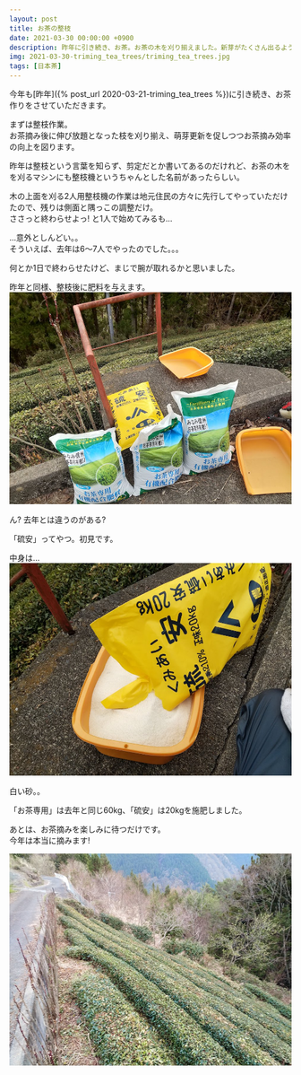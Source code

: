 ```yaml
---
layout: post
title: お茶の整枝
date: 2021-03-30 00:00:00 +0900
description: 昨年に引き続き、お茶。お茶の木を刈り揃えました。新芽がたくさん出るように、そして芽を摘みやすいように...
img: 2021-03-30-triming_tea_trees/triming_tea_trees.jpg
tags: [日本茶]
---
```


今年も[昨年]({% post_url 2020-03-21-triming_tea_trees %})に引き続き、お茶作りをさせていただきます。

まずは整枝作業。  
お茶摘み後に伸び放題となった枝を刈り揃え、萌芽更新を促しつつお茶摘み効率の向上を図ります。

昨年は整枝という言葉を知らず、剪定だとか書いてあるのだけれど、お茶の木をを刈るマシンにも整枝機というちゃんとした名前があったらしい。

木の上面を刈る2人用整枝機の作業は地元住民の方々に先行してやっていただけたので、残りは側面と隅っこの調整だけ。  
ささっと終わらせよっ! と1人で始めてみるも...

...意外としんどい。。  
そういえば、去年は6〜7人でやったのでした。。。

何とか1日で終わらせたけど、まじで腕が取れるかと思いました。

昨年と同様、整枝後に肥料を与えます。
![お茶に与える肥料](/assets/img/2021-03-30-triming_tea_trees/tea_fertilizers.jpg)
  
ん? 去年とは違うのがある?

「硫安」ってやつ。初見です。

中身は...
![硫安の中身](/assets/img/2021-03-30-triming_tea_trees/unknown_tea_fertilizer.jpg)

白い砂。。

「お茶専用」は去年と同じ60<abbr>kg</abbr>、「硫安」は20<abbr>kg</abbr>を施肥しました。

あとは、お茶摘みを楽しみに待つだけです。  
今年は本当に摘みます!

![整枝後のお茶畑](/assets/img/2021-03-30-triming_tea_trees/trimed_tea_trees.jpg)
